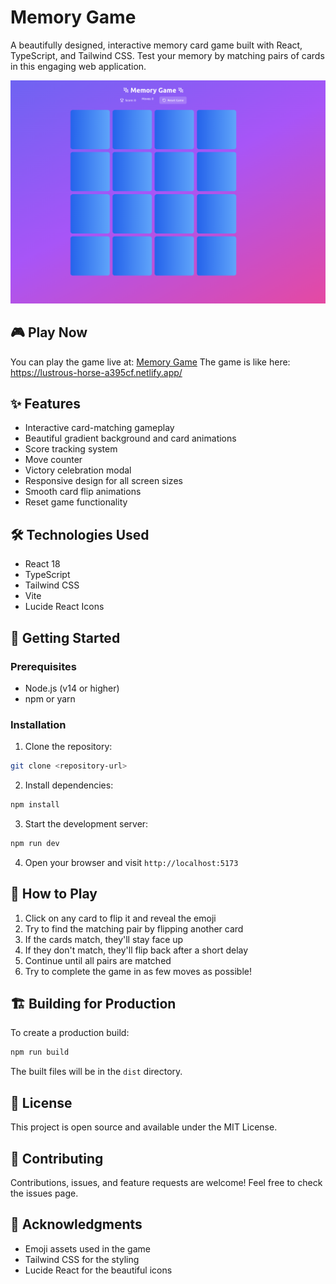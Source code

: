 # Memory Game

A beautifully designed, interactive memory card game built with React, TypeScript, and Tailwind CSS. Test your memory by matching pairs of cards in this engaging web application.

![Memory Game Screenshot](./Screenshot.png)

## 🎮 Play Now

You can play the game live at: [Memory Game](https://lustrous-horse-a395cf.netlify.app)
The game is like here: https://lustrous-horse-a395cf.netlify.app/
## ✨ Features

- Interactive card-matching gameplay
- Beautiful gradient background and card animations
- Score tracking system
- Move counter
- Victory celebration modal
- Responsive design for all screen sizes
- Smooth card flip animations
- Reset game functionality

## 🛠️ Technologies Used

- React 18
- TypeScript
- Tailwind CSS
- Vite
- Lucide React Icons

## 🚀 Getting Started

### Prerequisites

- Node.js (v14 or higher)
- npm or yarn

### Installation

1. Clone the repository:
```bash
git clone <repository-url>
```

2. Install dependencies:
```bash
npm install
```

3. Start the development server:
```bash
npm run dev
```

4. Open your browser and visit `http://localhost:5173`

## 🎯 How to Play

1. Click on any card to flip it and reveal the emoji
2. Try to find the matching pair by flipping another card
3. If the cards match, they'll stay face up
4. If they don't match, they'll flip back after a short delay
5. Continue until all pairs are matched
6. Try to complete the game in as few moves as possible!

## 🏗️ Building for Production

To create a production build:

```bash
npm run build
```

The built files will be in the `dist` directory.

## 📝 License

This project is open source and available under the MIT License.

## 🤝 Contributing

Contributions, issues, and feature requests are welcome! Feel free to check the issues page.

## 👏 Acknowledgments

- Emoji assets used in the game
- Tailwind CSS for the styling
- Lucide React for the beautiful icons
